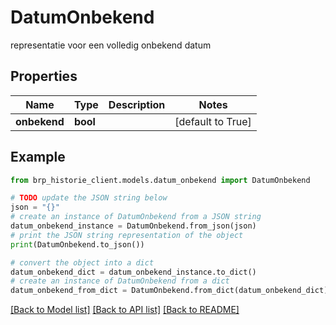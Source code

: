 # DatumOnbekend

representatie voor een volledig onbekend datum

## Properties

Name | Type | Description | Notes
------------ | ------------- | ------------- | -------------
**onbekend** | **bool** |  | [default to True]

## Example

```python
from brp_historie_client.models.datum_onbekend import DatumOnbekend

# TODO update the JSON string below
json = "{}"
# create an instance of DatumOnbekend from a JSON string
datum_onbekend_instance = DatumOnbekend.from_json(json)
# print the JSON string representation of the object
print(DatumOnbekend.to_json())

# convert the object into a dict
datum_onbekend_dict = datum_onbekend_instance.to_dict()
# create an instance of DatumOnbekend from a dict
datum_onbekend_from_dict = DatumOnbekend.from_dict(datum_onbekend_dict)
```
[[Back to Model list]](../README.md#documentation-for-models) [[Back to API list]](../README.md#documentation-for-api-endpoints) [[Back to README]](../README.md)


